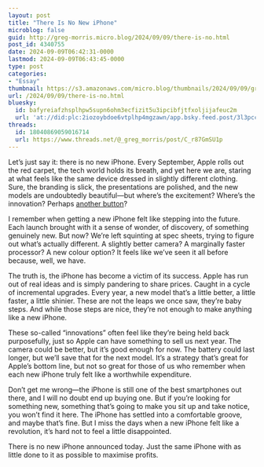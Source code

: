 ```yaml
---
layout: post
title: "There Is No New iPhone"
microblog: false
guid: http://greg-morris.micro.blog/2024/09/09/there-is-no.html
post_id: 4340755
date: 2024-09-09T06:42:31-0000
lastmod: 2024-09-09T06:43:45-0000
type: post
categories:
- "Essay"
thumbnail: https://s3.amazonaws.com/micro.blog/thumbnails/2024/09/09/gregmorris.co.uk/69c329dc61bcd435e5da79b3f1f564ee.png
url: /2024/09/09/there-is-no.html
bluesky:
  id: bafyreiafzhsplhpw5supn6ohm3ecfizit5u3ipcibfjtfxoljijafeuc2m
  url: 'at://did:plc:2iozoybdoe6vtplhp4mgzawn/app.bsky.feed.post/3l3pcc3ida32r'
threads:
  id: 18040869059016714
  url: https://www.threads.net/@_greg_morris/post/C_r87GmSU1p
---
```

Let’s just say it: there is no new iPhone. Every September, Apple rolls out the red carpet, the tech world holds its breath, and yet here we are, staring at what feels like the same device dressed in slightly different clothing. Sure, the branding is slick, the presentations are polished, and the new models are undoubtedly beautiful—but where’s the excitement? Where’s the innovation? Perhaps [another button](https://gregmorris.co.uk/2024/09/08/the-no-action.html)? 

I remember when getting a new iPhone felt like stepping into the future. Each launch brought with it a sense of wonder, of discovery, of something genuinely new. But now? We’re left squinting at spec sheets, trying to figure out what’s actually different. A slightly better camera? A marginally faster processor? A new colour option? It feels like we’ve seen it all before because, well, we have.

The truth is, the iPhone has become a victim of its success. Apple has run out of real ideas and is simply pandering to share prices. Caught in a cycle of incremental upgrades. Every year, a new model that’s a little better, a little faster, a little shinier. These are not the leaps we once saw, they’re baby steps. And while those steps are nice, they’re not enough to make anything like a new iPhone.

These so-called “innovations” often feel like they’re being held back purposefully, just so Apple can have something to sell us next year. The camera could be better, but it’s good enough for now. The battery could last longer, but we’ll save that for the next model. It’s a strategy that’s great for Apple’s bottom line, but not so great for those of us who remember when each new iPhone truly felt like a worthwhile expenditure.

Don’t get me wrong—the iPhone is still one of the best smartphones out there, and I will no doubt end up buying one. But if you’re looking for something new, something that’s going to make you sit up and take notice, you won’t find it here. The iPhone has settled into a comfortable groove, and maybe that’s fine. But I miss the days when a new iPhone felt like a revolution, it’s hard not to feel a little disappointed.

There is no new iPhone announced today. Just the same iPhone with as little done to it as possible to maximise profits. 

